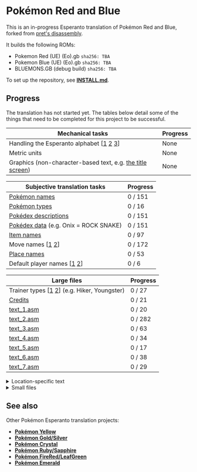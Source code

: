 # Pokémon Red and Blue

This is an in-progress Esperanto translation of Pokémon Red and Blue, forked from [pret's disassembly][original].

It builds the following ROMs:

- Pokemon Red (UE) (Eo).gb `sha256: TBA`
- Pokemon Blue (UE) (Eo).gb `sha256: TBA`
- BLUEMONS.GB (debug build) `sha256: TBA`

To set up the repository, see [**INSTALL.md**](INSTALL.md).


## Progress

The translation has not started yet. The tables below detail some of the things that need to be completed for this project to be successful.

| Mechanical tasks                                                                                          | Progress |
| --------------------------------------------------------------------------------------------------------- | -------- |
| Handling the Esperanto alphabet [[1](charmap.asm) [2](gfx/font/font.png) [3](data/text/alphabets.asm)]    | None     |
| Metric units                                                                                              | None     |
| Graphics (non-character-based text, e.g. [the title screen](gfx/title))                                   | None     |

| Subjective translation tasks                                                                              | Progress |
| --------------------------------------------------------------------------------------------------------- | -------- |
| [Pokémon names](data/pokemon/names.asm)                                                                   | 0 / 151  |
| [Pokémon types](data/types/names.asm)                                                                     | 0 / 16   |
| [Pokédex descriptions](data/pokemon/dex_text.asm)                                                         | 0 / 151  |
| [Pokédex data](data/pokemon/dex_entries.asm) (e.g. Onix = ROCK SNAKE)                                     | 0 / 151  |
| [Item names](data/items/names.asm)                                                                        | 0 / 97   |
| Move names [[1](data/moves/names.asm) [2](data/moves/field_move_names.asm)]                               | 0 / 172  |
| [Place names](data/maps/names.asm)                                                                        | 0 / 53   |
| Default player names [[1](data/player_names.asm) [2](data/player_names_list.asm)]                         | 0 / 6    |

| Large files                                                                                               | Progress |
| --------------------------------------------------------------------------------------------------------- | -------- |
| Trainer types [[1](data/trainers/names.asm) [2](data/trainers/name_pointers.asm)] (e.g. Hiker, Youngster) | 0 / 27   |
| [Credits](data/credits/credits_text.asm)                                                                  | 0 / 21   |
| [text_1.asm](data/text/text_1.asm)                                                                        | 0 / 20   |
| [text_2.asm](data/text/text_2.asm)                                                                        | 0 / 282  |
| [text_3.asm](data/text/text_3.asm)                                                                        | 0 / 63   |
| [text_4.asm](data/text/text_4.asm)                                                                        | 0 / 34   |
| [text_5.asm](data/text/text_5.asm)                                                                        | 0 / 17   |
| [text_6.asm](data/text/text_6.asm)                                                                        | 0 / 38   |
| [text_7.asm](data/text/text_7.asm)                                                                        | 0 / 29   |

<details>
  <summary>Location-specific text</summary>
  
| File                                                                                                    | Progress |
| --------------------------------------------------------------------------------------------------------- | -------- |
| [AgathasRoom.asm](text/AgathasRoom.asm)                                                                   | 0 / 4    |
| [BikeShop.asm](text/BikeShop.asm)                                                                         | 0 / 11   |
| [BillsHouse.asm](text/BillsHouse.asm)                                                                     | 0 / 8    |
| [BluesHouse.asm](text/BluesHouse.asm)                                                                     | 0 / 7    |
| [BrunosRoom.asm](text/BrunosRoom.asm)                                                                     | 0 / 4    |
| [CeladonChiefHouse.asm](text/CeladonChiefHouse.asm)                                                       | 0 / 3    |
| [CeladonCity.asm](text/CeladonCity.asm)                                                                   | 0 / 20   |
| [CeladonDiner.asm](text/CeladonDiner.asm)                                                                 | 0 / 8    |
| [CeladonGym.asm](text/CeladonGym.asm)                                                                     | 0 / 28   |
| [CeladonHotel.asm](text/CeladonHotel.asm)                                                                 | 0 / 3    |
| [CeladonMansion1F.asm](text/CeladonMansion1F.asm)                                                         | 0 / 5    |
| [CeladonMansion2F.asm](text/CeladonMansion2F.asm)                                                         | 0 / 1    |
| [CeladonMansion3F.asm](text/CeladonMansion3F.asm)                                                         | 0 / 9    |
| [CeladonMansionRoof.asm](text/CeladonMansionRoof.asm)                                                     | 0 / 1    |
| [CeladonMansionRoofHouse.asm](text/CeladonMansionRoofHouse.asm)                                           | 0 / 1    |
| [CeladonMart1F.asm](text/CeladonMart1F.asm)                                                               | 0 / 3    |
| [CeladonMart2F.asm](text/CeladonMart2F.asm)                                                               | 0 / 3    |
| [CeladonMart3F.asm](text/CeladonMart3F.asm)                                                               | 0 / 15   |
| [CeladonMart4F.asm](text/CeladonMart4F.asm)                                                               | 0 / 3    |
| [CeladonMart5F.asm](text/CeladonMart5F.asm)                                                               | 0 / 3    |
| [CeladonMartRoof.asm](text/CeladonMartRoof.asm)                                                           | 0 / 21   |
| [CeladonPokecenter.asm](text/CeladonPokecenter.asm)                                                       | 0 / 2    |
| [CeruleanBadgeHouse.asm](text/CeruleanBadgeHouse.asm)                                                     | 0 / 11   |
| [CeruleanCaveB1F.asm](text/CeruleanCaveB1F.asm)                                                           | 0 / 1    |
| [CeruleanCity.asm](text/CeruleanCity.asm)                                                                 | 0 / 27   |
| [CeruleanGym.asm](text/CeruleanGym.asm)                                                                   | 0 / 14   |
| [CeruleanMart.asm](text/CeruleanMart.asm)                                                                 | 0 / 2    |
| [CeruleanPokecenter.asm](text/CeruleanPokecenter.asm)                                                     | 0 / 2    |
| [CeruleanTradeHouse.asm](text/CeruleanTradeHouse.asm)                                                     | 0 / 1    |
| [CeruleanTrashedHouse.asm](text/CeruleanTrashedHouse.asm)                                                 | 0 / 4    |
| [ChampionsRoom.asm](text/ChampionsRoom.asm)                                                               | 0 / 8    |
| [CinnabarGym.asm](text/CinnabarGym.asm)                                                                   | 0 / 30   |
| [CinnabarIsland.asm](text/CinnabarIsland.asm)                                                             | 0 / 6    |
| [CinnabarLab.asm](text/CinnabarLab.asm)                                                                   | 0 / 5    |
| [CinnabarLabFossilRoom.asm](text/CinnabarLabFossilRoom.asm)                                               | 0 / 8    |
| [CinnabarLabMetronomeRoom.asm](text/CinnabarLabMetronomeRoom.asm)                                         | 0 / 7    |
| [CinnabarLabTradeRoom.asm](text/CinnabarLabTradeRoom.asm)                                                 | 0 / 1    |
| [CinnabarMart.asm](text/CinnabarMart.asm)                                                                 | 0 / 2    |
| [CinnabarPokecenter.asm](text/CinnabarPokecenter.asm)                                                     | 0 / 2    |
| [CopycatsHouse1F.asm](text/CopycatsHouse1F.asm)                                                           | 0 / 3    |
| [CopycatsHouse2F.asm](text/CopycatsHouse2F.asm)                                                           | 0 / 11   |
| [Daycare.asm](text/Daycare.asm)                                                                           | 0 / 8    |
| [Daycare_2.asm](text/Daycare_2.asm)                                                                       | 0 / 7    |
| [DiglettsCaveRoute11.asm](text/DiglettsCaveRoute11.asm)                                                   | 0 / 1    |
| [DiglettsCaveRoute2.asm](text/DiglettsCaveRoute2.asm)                                                     | 0 / 1    |
| [FightingDojo.asm](text/FightingDojo.asm)                                                                 | 0 / 19   |
| [FuchsiaBillsGrandpasHouse.asm](text/FuchsiaBillsGrandpasHouse.asm)                                       | 0 / 3    |
| [FuchsiaCity.asm](text/FuchsiaCity.asm)                                                                   | 0 / 18   |
| [FuchsiaGoodRodHouse.asm](text/FuchsiaGoodRodHouse.asm)                                                   | 0 / 5    |
| [FuchsiaGym.asm](text/FuchsiaGym.asm)                                                                     | 0 / 2    |
| [FuchsiaGym_2.asm](text/FuchsiaGym_2.asm)                                                                 | 0 / 25   |
| [FuchsiaMart.asm](text/FuchsiaMart.asm)                                                                   | 0 / 2    |
| [FuchsiaMeetingRoom.asm](text/FuchsiaMeetingRoom.asm)                                                     | 0 / 3    |
| [FuchsiaPokecenter.asm](text/FuchsiaPokecenter.asm)                                                       | 0 / 2    |
| [GameCorner.asm](text/GameCorner.asm)                                                                     | 0 / 30   |
| [GameCornerPrizeRoom.asm](text/GameCornerPrizeRoom.asm)                                                   | 0 / 2    |
| [HallOfFame.asm](text/HallOfFame.asm)                                                                     | 0 / 1    |
| [IndigoPlateauLobby.asm](text/IndigoPlateauLobby.asm)                                                     | 0 / 2    |
| [LancesRoom.asm](text/LancesRoom.asm)                                                                     | 0 / 3    |
| [LavenderCuboneHouse.asm](text/LavenderCuboneHouse.asm)                                                   | 0 / 3    |
| [LavenderMart.asm](text/LavenderMart.asm)                                                                 | 0 / 3    |
| [LavenderPokecenter.asm](text/LavenderPokecenter.asm)                                                     | 0 / 2    |
| [LavenderTown.asm](text/LavenderTown.asm)                                                                 | 0 / 9    |
| [LoreleisRoom.asm](text/LoreleisRoom.asm)                                                                 | 0 / 4    |
| [MrFujisHouse.asm](text/MrFujisHouse.asm)                                                                 | 0 / 12   |
| [MrPsychicsHouse.asm](text/MrPsychicsHouse.asm)                                                           | 0 / 4    |
| [MtMoon1F.asm](text/MtMoon1F.asm)                                                                         | 0 / 22   |
| [MtMoonB1F.asm](text/MtMoonB1F.asm)                                                                       | 0 / 1    |
| [MtMoonB2F.asm](text/MtMoonB2F.asm)                                                                       | 0 / 21   |
| [MtMoonPokecenter.asm](text/MtMoonPokecenter.asm)                                                         | 0 / 7    |
| [Museum1F.asm](text/Museum1F.asm)                                                                         | 0 / 16   |
| [Museum2F.asm](text/Museum2F.asm)                                                                         | 0 / 7    |
| [NameRatersHouse.asm](text/NameRatersHouse.asm)                                                           | 0 / 7    |
| [OaksLab.asm](text/OaksLab.asm)                                                                           | 0 / 59   |
| [PalletTown.asm](text/PalletTown.asm)                                                                     | 0 / 8    |
| [PewterCity.asm](text/PewterCity.asm)                                                                     | 0 / 16   |
| [PewterGym.asm](text/PewterGym.asm)                                                                       | 0 / 1    |
| [PewterGym_2.asm](text/PewterGym_2.asm)                                                                   | 0 / 15   |
| [PewterMart.asm](text/PewterMart.asm)                                                                     | 0 / 2    |
| [PewterNidoranHouse.asm](text/PewterNidoranHouse.asm)                                                     | 0 / 3    |
| [PewterPokecenter.asm](text/PewterPokecenter.asm)                                                         | 0 / 2    |
| [PewterSpeechHouse.asm](text/PewterSpeechHouse.asm)                                                       | 0 / 2    |
| [PokemonFanClub.asm](text/PokemonFanClub.asm)                                                             | 0 / 16   |
| [PokemonMansion1F.asm](text/PokemonMansion1F.asm)                                                         | 0 / 6    |
| [PokemonMansion2F.asm](text/PokemonMansion2F.asm)                                                         | 0 / 8    |
| [PokemonMansion3F.asm](text/PokemonMansion3F.asm)                                                         | 0 / 7    |
| [PokemonMansionB1F.asm](text/PokemonMansionB1F.asm)                                                       | 0 / 7    |
| [PokemonTower1F.asm](text/PokemonTower1F.asm)                                                             | 0 / 5    |
| [PokemonTower2F.asm](text/PokemonTower2F.asm)                                                             | 0 / 5    |
| [PokemonTower3F.asm](text/PokemonTower3F.asm)                                                             | 0 / 9    |
| [PokemonTower4F.asm](text/PokemonTower4F.asm)                                                             | 0 / 9    |
| [PokemonTower5F.asm](text/PokemonTower5F.asm)                                                             | 0 / 14   |
| [PokemonTower6F.asm](text/PokemonTower6F.asm)                                                             | 0 / 12   |
| [PokemonTower7F.asm](text/PokemonTower7F.asm)                                                             | 0 / 10   |
| [PowerPlant.asm](text/PowerPlant.asm)                                                                     | 0 / 2    |
| [RedsHouse1F.asm](text/RedsHouse1F.asm)                                                                   | 0 / 5    |
| [RockTunnel1F.asm](text/RockTunnel1F.asm)                                                                 | 0 / 22   |
| [RockTunnelB1F.asm](text/RockTunnelB1F.asm)                                                               | 0 / 20   |
| [RockTunnelB1F_2.asm](text/RockTunnelB1F_2.asm)                                                           | 0 / 4    |
| [RockTunnelPokecenter.asm](text/RockTunnelPokecenter.asm)                                                 | 0 / 2    |
| [RocketHideoutB1F.asm](text/RocketHideoutB1F.asm)                                                         | 0 / 15   |
| [RocketHideoutB2F.asm](text/RocketHideoutB2F.asm)                                                         | 0 / 3    |
| [RocketHideoutB3F.asm](text/RocketHideoutB3F.asm)                                                         | 0 / 6    |
| [RocketHideoutB4F.asm](text/RocketHideoutB4F.asm)                                                         | 0 / 12   |
| [RocketHideoutElevator.asm](text/RocketHideoutElevator.asm)                                               | 0 / 1    |
| [Route1.asm](text/Route1.asm)                                                                             | 0 / 6    |
| [Route10.asm](text/Route10.asm)                                                                           | 0 / 21   |
| [Route11.asm](text/Route11.asm)                                                                           | 0 / 25   |
| [Route11Gate1F.asm](text/Route11Gate1F.asm)                                                               | 0 / 1    |
| [Route11Gate2F.asm](text/Route11Gate2F.asm)                                                               | 0 / 4    |
| [Route11_2.asm](text/Route11_2.asm)                                                                       | 0 / 6    |
| [Route12.asm](text/Route12.asm)                                                                           | 0 / 26   |
| [Route12Gate1F.asm](text/Route12Gate1F.asm)                                                               | 0 / 1    |
| [Route12Gate2F.asm](text/Route12Gate2F.asm)                                                               | 0 / 6    |
| [Route12SuperRodHouse.asm](text/Route12SuperRodHouse.asm)                                                 | 0 / 6    |
| [Route13.asm](text/Route13.asm)                                                                           | 0 / 33   |
| [Route14.asm](text/Route14.asm)                                                                           | 0 / 31   |
| [Route15.asm](text/Route15.asm)                                                                           | 0 / 31   |
| [Route15Gate1F.asm](text/Route15Gate1F.asm)                                                               | 0 / 1    |
| [Route15Gate2F.asm](text/Route15Gate2F.asm)                                                               | 0 / 2    |
| [Route16.asm](text/Route16.asm)                                                                           | 0 / 23   |
| [Route16FlyHouse.asm](text/Route16FlyHouse.asm)                                                           | 0 / 5    |
| [Route16Gate1F.asm](text/Route16Gate1F.asm)                                                               | 0 / 4    |
| [Route16Gate2F.asm](text/Route16Gate2F.asm)                                                               | 0 / 4    |
| [Route17.asm](text/Route17.asm)                                                                           | 0 / 36   |
| [Route18.asm](text/Route18.asm)                                                                           | 0 / 11   |
| [Route18Gate1F.asm](text/Route18Gate1F.asm)                                                               | 0 / 3    |
| [Route18Gate2F.asm](text/Route18Gate2F.asm)                                                               | 0 / 2    |
| [Route19.asm](text/Route19.asm)                                                                           | 0 / 31   |
| [Route2.asm](text/Route2.asm)                                                                             | 0 / 2    |
| [Route20.asm](text/Route20.asm)                                                                           | 0 / 32   |
| [Route21.asm](text/Route21.asm)                                                                           | 0 / 27   |
| [Route22.asm](text/Route22.asm)                                                                           | 0 / 9    |
| [Route22Gate.asm](text/Route22Gate.asm)                                                                   | 0 / 3    |
| [Route23.asm](text/Route23.asm)                                                                           | 0 / 4    |
| [Route24.asm](text/Route24.asm)                                                                           | 0 / 8    |
| [Route24_2.asm](text/Route24_2.asm)                                                                       | 0 / 17   |
| [Route25.asm](text/Route25.asm)                                                                           | 0 / 28   |
| [Route2Gate.asm](text/Route2Gate.asm)                                                                     | 0 / 2    |
| [Route2TradeHouse.asm](text/Route2TradeHouse.asm)                                                         | 0 / 1    |
| [Route3.asm](text/Route3.asm)                                                                             | 0 / 26   |
| [Route4.asm](text/Route4.asm)                                                                             | 0 / 6    |
| [Route5.asm](text/Route5.asm)                                                                             | 0 / 1    |
| [Route6.asm](text/Route6.asm)                                                                             | 0 / 18   |
| [Route7.asm](text/Route7.asm)                                                                             | 0 / 1    |
| [Route8.asm](text/Route8.asm)                                                                             | 0 / 28   |
| [Route9.asm](text/Route9.asm)                                                                             | 0 / 28   |
| [SSAnne1F.asm](text/SSAnne1F.asm)                                                                         | 0 / 2    |
| [SSAnne1FRooms.asm](text/SSAnne1FRooms.asm)                                                               | 0 / 18   |
| [SSAnne2F.asm](text/SSAnne2F.asm)                                                                         | 0 / 5    |
| [SSAnne2FRooms.asm](text/SSAnne2FRooms.asm)                                                               | 0 / 19   |
| [SSAnne3F.asm](text/SSAnne3F.asm)                                                                         | 0 / 1    |
| [SSAnneB1FRooms.asm](text/SSAnneB1FRooms.asm)                                                             | 0 / 20   |
| [SSAnneBow.asm](text/SSAnneBow.asm)                                                                       | 0 / 9    |
| [SSAnneCaptainsRoom.asm](text/SSAnneCaptainsRoom.asm)                                                     | 0 / 7    |
| [SSAnneKitchen.asm](text/SSAnneKitchen.asm)                                                               | 0 / 10   |
| [SafariZoneCenter.asm](text/SafariZoneCenter.asm)                                                         | 0 / 2    |
| [SafariZoneCenterRestHouse.asm](text/SafariZoneCenterRestHouse.asm)                                       | 0 / 2    |
| [SafariZoneEast.asm](text/SafariZoneEast.asm)                                                             | 0 / 3    |
| [SafariZoneEastRestHouse.asm](text/SafariZoneEastRestHouse.asm)                                           | 0 / 3    |
| [SafariZoneGate.asm](text/SafariZoneGate.asm)                                                             | 0 / 13   |
| [SafariZoneNorth.asm](text/SafariZoneNorth.asm)                                                           | 0 / 5    |
| [SafariZoneNorthRestHouse.asm](text/SafariZoneNorthRestHouse.asm)                                         | 0 / 3    |
| [SafariZoneSecretHouse.asm](text/SafariZoneSecretHouse.asm)                                               | 0 / 4    |
| [SafariZoneWest.asm](text/SafariZoneWest.asm)                                                             | 0 / 4    |
| [SafariZoneWestRestHouse.asm](text/SafariZoneWestRestHouse.asm)                                           | 0 / 3    |
| [SaffronCity.asm](text/SaffronCity.asm)                                                                   | 0 / 23   |
| [SaffronGates.asm](text/SaffronGates.asm)                                                                 | 0 / 4    |
| [SaffronGym.asm](text/SaffronGym.asm)                                                                     | 0 / 30   |
| [SaffronMart.asm](text/SaffronMart.asm)                                                                   | 0 / 2    |
| [SaffronPidgeyHouse.asm](text/SaffronPidgeyHouse.asm)                                                     | 0 / 4    |
| [SaffronPokecenter.asm](text/SaffronPokecenter.asm)                                                       | 0 / 2    |
| [SeafoamIslandsB4F.asm](text/SeafoamIslandsB4F.asm)                                                       | 0 / 3    |
| [SilphCo10F.asm](text/SilphCo10F.asm)                                                                     | 0 / 8    |
| [SilphCo11F.asm](text/SilphCo11F.asm)                                                                     | 0 / 15   |
| [SilphCo1F.asm](text/SilphCo1F.asm)                                                                       | 0 / 1    |
| [SilphCo2F.asm](text/SilphCo2F.asm)                                                                       | 0 / 16   |
| [SilphCo3F.asm](text/SilphCo3F.asm)                                                                       | 0 / 8    |
| [SilphCo4F.asm](text/SilphCo4F.asm)                                                                       | 0 / 11   |
| [SilphCo5F.asm](text/SilphCo5F.asm)                                                                       | 0 / 9    |
| [SilphCo5F_2.asm](text/SilphCo5F_2.asm)                                                                   | 0 / 8    |
| [SilphCo6F.asm](text/SilphCo6F.asm)                                                                       | 0 / 19   |
| [SilphCo7F.asm](text/SilphCo7F.asm)                                                                       | 0 / 27   |
| [SilphCo8F.asm](text/SilphCo8F.asm)                                                                       | 0 / 11   |
| [SilphCo9F.asm](text/SilphCo9F.asm)                                                                       | 0 / 12   |
| [UndergroundPathRoute6.asm](text/UndergroundPathRoute6.asm)                                               | 0 / 1    |
| [UndergroundPathRoute7.asm](text/UndergroundPathRoute7.asm)                                               | 0 / 1    |
| [UndergroundPathRoute7Copy.asm](text/UndergroundPathRoute7Copy.asm)                                       | 0 / 4    |
| [UndergroundPathRoute8.asm](text/UndergroundPathRoute8.asm)                                               | 0 / 1    |
| [VermilionCity.asm](text/VermilionCity.asm)                                                               | 0 / 17   |
| [VermilionDock.asm](text/VermilionDock.asm)                                                               | 0 / 1    |
| [VermilionGym.asm](text/VermilionGym.asm)                                                                 | 0 / 1    |
| [VermilionGym_2.asm](text/VermilionGym_2.asm)                                                             | 0 / 17   |
| [VermilionMart.asm](text/VermilionMart.asm)                                                               | 0 / 2    |
| [VermilionOldRodHouse.asm](text/VermilionOldRodHouse.asm)                                                 | 0 / 6    |
| [VermilionPidgeyHouse.asm](text/VermilionPidgeyHouse.asm)                                                 | 0 / 3    |
| [VermilionPokecenter.asm](text/VermilionPokecenter.asm)                                                   | 0 / 2    |
| [VictoryRoad1F.asm](text/VictoryRoad1F.asm)                                                               | 0 / 6    |
| [VictoryRoad2F.asm](text/VictoryRoad2F.asm)                                                               | 0 / 16   |
| [VictoryRoad3F.asm](text/VictoryRoad3F.asm)                                                               | 0 / 12   |
| [ViridianCity.asm](text/ViridianCity.asm)                                                                 | 0 / 22   |
| [ViridianForest.asm](text/ViridianForest.asm)                                                             | 0 / 17   |
| [ViridianForestNorthGate.asm](text/ViridianForestNorthGate.asm)                                           | 0 / 2    |
| [ViridianForestSouthGate.asm](text/ViridianForestSouthGate.asm)                                           | 0 / 2    |
| [ViridianGym.asm](text/ViridianGym.asm)                                                                   | 0 / 33   |
| [ViridianMart.asm](text/ViridianMart.asm)                                                                 | 0 / 5    |
| [ViridianNicknameHouse.asm](text/ViridianNicknameHouse.asm)                                               | 0 / 4    |
| [ViridianPokecenter.asm](text/ViridianPokecenter.asm)                                                     | 0 / 2    |
| [ViridianSchoolHouse.asm](text/ViridianSchoolHouse.asm)                                                   | 0 / 2    |
| [WardensHouse.asm](text/WardensHouse.asm)                                                                 | 0 / 11   |
</details>

<details>
  <summary>Small files</summary>

| File                                                                                                      | Progress |
| --------------------------------------------------------------------------------------------------------- | -------- |
| [constants/item_constants.asm](constants/item_constants.asm)                                              | 0 / 4    |
| [data/battle/stat_names.asm](data/battle/stat_names.asm)                                                  | 0 / 6    |
| [data/events/prizes.asm](data/events/prizes.asm)                                                          | 0 / 1    |
| [data/events/trades.asm](data/events/trades.asm)                                                          | 0 / 10   |
| [data/moves/tmhm_moves.asm](data/moves/tmhm_moves.asm)                                                    | 0 / 4    |
| [data/text_boxes.asm](data/text_boxes.asm)                                                                | 0 / 13   |
| [data/yes_no_menu_strings.asm](data/yes_no_menu_strings.asm)                                              | 0 / 14   |
| [engine/battle/core.asm](engine/battle/core.asm)                                                          | 0 / 5    |
| [engine/battle/end_of_battle.asm](engine/battle/end_of_battle.asm)                                        | 0 / 3    |
| [engine/debug/debug_menu.asm](engine/debug/debug_menu.asm)                                                | 0 / 4    |
| [engine/events/diploma.asm](engine/events/diploma.asm)                                                    | 0 / 4    |
| [engine/events/evolve_trade.asm](engine/events/evolve_trade.asm)                                          | 0 / 1    |
| [engine/events/hidden_objects/bills_house_pc.asm](engine/events/hidden_objects/bills_house_pc.asm)        | 0 / 5    |
| [engine/events/hidden_objects/school_blackboard.asm](engine/events/hidden_objects/school_blackboard.asm)  | 0 / 10   |
| [engine/events/prize_menu.asm](engine/events/prize_menu.asm)                                              | 0 / 2    |
| [engine/events/vending_machine.asm](engine/events/vending_machine.asm)                                    | 0 / 4    |
| [engine/items/item_effects.asm](engine/items/item_effects.asm)                                            | 0 / 17   |
| [engine/items/town_map.asm](engine/items/town_map.asm)                                                    | 0 / 3    |
| [engine/link/cable_club.asm](engine/link/cable_club.asm)                                                  | 0 / 5    |
| [engine/link/print_waiting_text.asm](engine/link/print_waiting_text.asm)                                  | 0 / 1    |
| [engine/menus/draw_start_menu.asm](engine/menus/draw_start_menu.asm)                                      | 0 / 7    |
| [engine/menus/league_pc.asm](engine/menus/league_pc.asm)                                                  | 0 / 1    |
| [engine/menus/main_menu.asm](engine/menus/main_menu.asm)                                                  | 0 / 17   |
| [engine/menus/naming_screen.asm](engine/menus/naming_screen.asm)                                          | 0 / 4    |
| [engine/menus/party_menu.asm](engine/menus/party_menu.asm)                                                | 0 / 4    |
| [engine/menus/players_pc.asm](engine/menus/players_pc.asm)                                                | 0 / 4    |
| [engine/menus/pokedex.asm](engine/menus/pokedex.asm)                                                      | 0 / 9    |
| [engine/menus/save.asm](engine/menus/save.asm)                                                            | 0 / 14   |
| [engine/menus/start_sub_menus.asm](engine/menus/start_sub_menus.asm)                                      | 0 / 4    |
| [engine/menus/text_box.asm](engine/menus/text_box.asm)                                                    | 0 / 3    |
| [engine/movie/hall_of_fame.asm](engine/movie/hall_of_fame.asm)                                            | 0 / 6    |
| [engine/movie/oak_speech/oak_speech2.asm](engine/movie/oak_speech/oak_speech2.asm)                        | 0 / 1    |
| [engine/movie/title.asm](engine/movie/title.asm)                                                          | 0 / 2    |
| [engine/movie/trade2.asm](engine/movie/trade2.asm)                                                        | 0 / 1    |
| [engine/overworld/player_state.asm](engine/overworld/player_state.asm)                                    | 0 / 1    |
| [engine/pokemon/bills_pc.asm](engine/pokemon/bills_pc.asm)                                                | 0 / 16   |
| [engine/pokemon/status_ailments.asm](engine/pokemon/status_ailments.asm)                                  | 0 / 5    |
| [engine/pokemon/status_screen.asm](engine/pokemon/status_screen.asm)                                      | 0 / 12   |
| [home/list_menu.asm](home/list_menu.asm)                                                                  | 0 / 1    |
| [home/names.asm](home/names.asm)                                                                          | 0 / 2    |
| [home/pokemon.asm](home/pokemon.asm)                                                                      | 0 / 1    |
| [home/text.asm](home/text.asm)                                                                            | 0 / 6    |
| [scripts/BikeShop.asm](scripts/BikeShop.asm)                                                              | 0 / 2    |
| [scripts/CeladonGym.asm](scripts/CeladonGym.asm)                                                          | 0 / 2    |
| [scripts/CeruleanGym.asm](scripts/CeruleanGym.asm)                                                        | 0 / 2    |
| [scripts/CinnabarGym.asm](scripts/CinnabarGym.asm)                                                        | 0 / 2    |
| [scripts/FuchsiaGym.asm](scripts/FuchsiaGym.asm)                                                          | 0 / 2    |
| [scripts/GameCorner.asm](scripts/GameCorner.asm)                                                          | 0 / 2    |
| [scripts/PewterGym.asm](scripts/PewterGym.asm)                                                            | 0 / 2    |
| [scripts/Route23.asm](scripts/Route23.asm)                                                                | 0 / 7    |
| [scripts/SaffronGym.asm](scripts/SaffronGym.asm)                                                          | 0 / 2    |
| [scripts/VermilionGym.asm](scripts/VermilionGym.asm)                                                      | 0 / 2    |
| [scripts/ViridianGym.asm](scripts/ViridianGym.asm)                                                        | 0 / 2    |
</details>


## See also

Other Pokémon Esperanto translation projects:

- [**Pokémon Yellow**][pokeyellow]
- [**Pokémon Gold/Silver**][pokegold]
- [**Pokémon Crystal**][pokecrystal]
- [**Pokémon Ruby/Sapphire**][pokeruby]
- [**Pokémon FireRed/LeafGreen**][pokefirered]
- [**Pokémon Emerald**][pokeemerald]

[original]: https://github.com/pret/pokered
[pokeyellow]: https://github.com/waicalibre/pokeyellow-eo
[pokegold]: https://github.com/waicalibre/pokegold-eo
[pokecrystal]: https://github.com/waicalibre/pokecrystal-eo
[pokeruby]: https://github.com/waicalibre/pokeruby-eo
[pokefirered]: https://github.com/waicalibre/pokefirered-eo
[pokeemerald]: https://github.com/waicalibre/pokeemerald-eo
